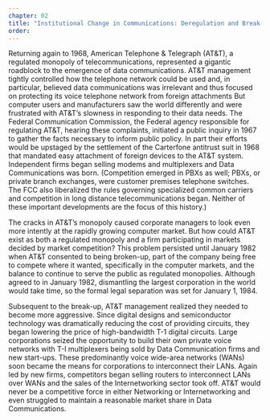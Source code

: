 ```yaml
---
chapter: 02
title: "Institutional Change in Communications: Deregulation and Break-up of AT&T"
order: 
---
```


Returning again to 1968, American Telephone & Telegraph (AT&T), a regulated monopoly of telecommunications, represented a gigantic roadblock to the emergence of data communications. AT&T management tightly controlled how the telephone network could be used and, in particular, believed data communications was irrelevant and thus focused on protecting its voice telephone network from foreign attachments But computer users and manufacturers saw the world differently and were frustrated with AT&T’s slowness in responding to their data needs. The Federal Communication Commission, the Federal agency responsible for regulating AT&T, hearing these complaints, initiated a public inquiry in 1967 to gather the facts necessary to inform public policy. In part their efforts would be upstaged by the settlement of the Carterfone antitrust suit in 1968 that mandated easy attachment of foreign devices to the AT&T system. Independent firms began selling modems and multiplexers and Data Communications was born. (Competition emerged in PBXs as well; PBXs, or private branch exchanges, were customer premises telephone switches. The FCC also liberalized the rules governing specialized common carriers and competition in long distance telecommunications began. Neither of these important developments are the focus of this history.)

The cracks in AT&T’s monopoly caused corporate managers to look even more intently at the rapidly growing computer market. But how could AT&T exist as both a regulated monopoly and a firm participating in markets decided by market competition? This problem persisted until January 1982 when AT&T consented to being broken-up, part of the company being free to compete where it wanted, specifically in the computer markets, and the balance to continue to serve the public as regulated monopolies. Although agreed to in January 1982, dismantling the largest corporation in the world would take time, so the formal legal separation was set for January 1, 1984.

Subsequent to the break-up, AT&T management realized they needed to become more aggressive. Since digital designs and semiconductor technology was dramatically reducing the cost of providing circuits, they began lowering the price of high-bandwidth T-1 digital circuits. Large corporations seized the opportunity to build their own private voice networks with T-I multiplexers being sold by Data Communication firms and new start-ups. These predominantly voice wide-area networks (WANs) soon became the means for corporations to interconnect their LANs. Again led by new firms, competitors began selling routers to interconnect LANs over WANs and the sales of the Internetworking sector took off. AT&T would never be a competitive force in either Networking or Internetworking and even struggled to maintain a reasonable market share in Data Communications.

